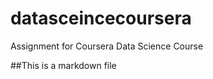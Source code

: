 datasceincecoursera
===================

Assignment for Coursera Data Science Course

##This is a markdown file
